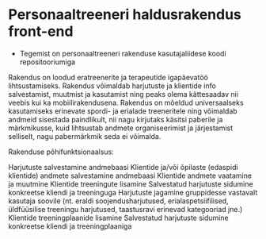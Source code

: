 # Personaaltreeneri haldusrakendus front-end

- Tegemist on personaaltreeneri rakenduse kasutajaliidese koodi repositooriumiga

Rakendus on loodud eratreenerite ja terapeutide igapäevatöö lihtsustamiseks. Rakendus võimaldab harjutuste ja klientide info salvestamist, muutmist ja kasutamist ning peaks olema kättesaadav nii veebis kui ka mobiilirakendusena. Rakendus on mõeldud universaalseks kasutamiseks erinevate spordi- ja erialade treeneritele ning võimaldab andmeid sisestada paindlikult, nii nagu kirjutaks käsitsi paberile ja märkmikusse, kuid lihtsustab andmete organiseerimist ja järjestamist selliselt, nagu pabermärkmik seda ei võimalda.

Rakenduse põhifunktsionaalsus:

Harjutuste salvestamine andmebaasi
Klientide ja/või õpilaste (edaspidi klientide) andmete salvestamine andmebaasi
Klientide andmete vaatamine ja muutmine
Klientide treeningute lisamine
Salvestatud harjutuste sidumine konkreetse kliendi ja treeninguga
Harjutuste jagamine gruppidesse vastavalt kasutaja soovile (nt. eraldi soojendusharjutused, erialaspetsiifilised, üldfüüsilise treeningu harjutused, taastusravi erinevad kategooriad jne.)
Klientide treeningplaanide lisamine
Salvestatud harjutuste sidumine konkreetse kliendi ja treeningplaaniga
